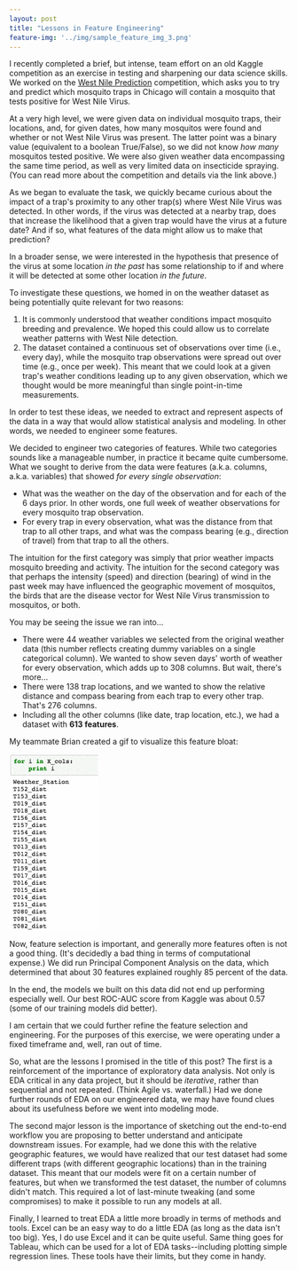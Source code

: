 ```yaml
---
layout: post
title: "Lessons in Feature Engineering"
feature-img: '../img/sample_feature_img_3.png'
---
```

I recently completed a brief, but intense, team effort on an old Kaggle competition as an exercise in testing and sharpening our data science skills.  We worked on the [West Nile Prediction](https://www.kaggle.com/c/predict-west-nile-virus) competition, which asks you to try and predict which mosquito traps in Chicago will contain a mosquito that tests positive for West Nile Virus.  

At a very high level, we were given data on individual mosquito traps, their locations, and, for given dates, how many mosquitos were found and whether or not West Nile Virus was present.  The latter point was a binary value (equivalent to a boolean True/False), so we did not know *how many* mosquitos tested positive.  We were also given weather data encompassing the same time period, as well as very limited data on insecticide spraying.  (You can read more about the competition and details via the link above.)

As we began to evaluate the task, we quickly became curious about the impact of a trap's proximity to any other trap(s) where West Nile Virus was detected.  In other words, if the virus was detected at a nearby trap, does that increase the likelihood that a given trap would have the virus at a future date?  And if so, what features of the data might allow us to make that prediction?

In a broader sense, we were interested in the hypothesis that presence of the virus at some location *in the past* has some relationship to if and where it will be detected at some other location *in the future*.  

To investigate these questions, we homed in on the weather dataset as being potentially quite relevant for two reasons:
1. It is commonly understood that weather conditions impact mosquito breeding and prevalence. We hoped this could allow us to correlate weather patterns with West Nile detection.
2. The dataset contained a continuous set of observations over time (i.e., every day), while the mosquito trap observations were spread out over time (e.g., once per week).  This meant that we could look at a given trap's weather conditions leading up to any given observation, which we thought would be more meaningful than single point-in-time measurements.

In order to test these ideas, we needed to extract and represent aspects of the data in a way that would allow statistical analysis and modeling.  In other words, we needed to engineer some features.

We decided to engineer two categories of features.  While two categories sounds like a manageable number, in practice it became quite cumbersome.  What we sought to derive from the data were features (a.k.a. columns, a.k.a. variables) that showed *for every single observation*:
- What was the weather on the day of the observation and for each of the 6 days prior.  In other words, one full week of weather observations for every mosquito trap observation.
- For every trap in every observation, what was the distance from that trap to all other traps, and what was the compass bearing (e.g., direction of travel) from that trap to all the others.

The intuition for the first category was simply that prior weather impacts mosquito breeding and activity.  The intuition for the second category was that perhaps the intensity (speed) and direction (bearing) of wind in the past week may have influenced the geographic movement of mosquitos, the birds that are the disease vector for West Nile Virus transmission to mosquitos, or both.

You may be seeing the issue we ran into...
- There were 44 weather variables we selected from the original weather data (this number reflects creating dummy variables on a single categorical column).  We wanted to show seven days' worth of weather for every observation, which adds up to 308 columns.  But wait, there's more...
- There were 138 trap locations, and we wanted to show the relative distance and compass bearing from each trap to every other trap.  That's 276 columns.
- Including all the other columns (like date, trap location, etc.), we had a dataset with **613 features**.

My teammate Brian created a gif to visualize this feature bloat:

![alt text](/../img/features.gif "too many features")

Now, feature selection is important, and generally more features often is not a good thing.  (It's decidedly a bad thing in terms of computational expense.)  We did run Principal Component Analysis on the data, which determined that about 30 features explained roughly 85 percent of the data.  

In the end, the models we built on this data did not end up performing especially well.  Our best ROC-AUC score from Kaggle was about 0.57 (some of our training models did better).

I am certain that we could further refine the feature selection and engineering.  For the purposes of this exercise, we were operating under a fixed timeframe and, well, ran out of time.

So, what are the lessons I promised in the title of this post? The first is a reinforcement of the importance of exploratory data analysis.  Not only is EDA critical in any data project, but it should be *iterative*, rather than sequential and not repeated.  (Think Agile vs. waterfall.)  Had we done further rounds of EDA on our engineered data, we may have found clues about its usefulness before we went into modeling mode.

The second major lesson is the importance of sketching out the end-to-end workflow you are proposing to better understand and anticipate downstream issues.  For example, had we done this with the relative geographic features, we would have realized that our test dataset had some different traps (with different geographic locations) than in the training dataset.  This meant that our models were fit on a certain number of features, but when we transformed the test dataset, the number of columns didn't match.  This required a lot of last-minute tweaking (and some compromises) to make it possible to run any models at all.

Finally, I learned to treat EDA a little more broadly in terms of methods and tools.  Excel can be an easy way to do a little EDA (as long as the data isn't too big).  Yes, I do use Excel and it can be quite useful.  Same thing goes for Tableau, which can be used for a lot of EDA tasks--including plotting simple regression lines.  These tools have their limits, but they come in handy.
